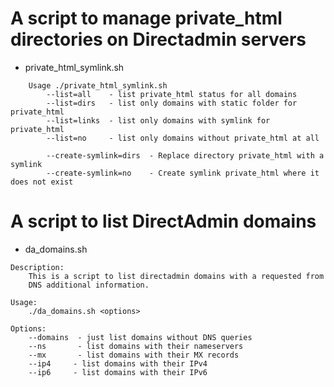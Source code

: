# A script to manage private_html directories on Directadmin servers              #

- private_html_symlink.sh

```
    Usage ./private_html_symlink.sh
        --list=all    - list private_html status for all domains
        --list=dirs   - list only domains with static folder for private_html
        --list=links  - list only domains with symlink for private_html
        --list=no     - list only domains without private_html at all

        --create-symlink=dirs  - Replace directory private_html with a symlink
        --create-symlink=no    - Create symlink private_html where it does not exist
```

# A script to list DirectAdmin domains

- da_domains.sh

```
Description:
    This is a script to list directadmin domains with a requested from
    DNS additional information.

Usage:
    ./da_domains.sh <options>

Options:
    --domains  - just list domains without DNS queries
    --ns       - list domains with their nameservers
    --mx       - list domains with their MX records
    --ip4     - list domains with their IPv4
    --ip6     - list domains with their IPv6
```

